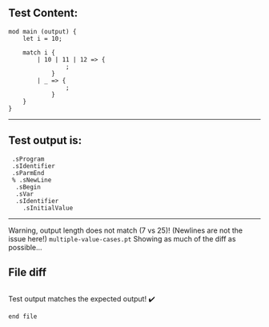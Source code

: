 
Test Content: 
-------------------------
```
mod main (output) {
    let i = 10;

    match i {
        | 10 | 11 | 12 => {
                ;
            }
        | _ => {
                ;
            }
    }
}
```
------------------------
Test output is: 
-------------------------
```
 .sProgram
 .sIdentifier
 .sParmEnd
 % .sNewLine
  .sBegin
  .sVar
  .sIdentifier
    .sInitialValue

```
------------------------
Warning, output length does not match (7 vs 25)!  (Newlines are not the issue here!) `multiple-value-cases.pt`
Showing as much of the diff as possible...

File diff
-------------------------
```diff

```
Test output matches the expected output! :heavy_check_mark:

```
end file
